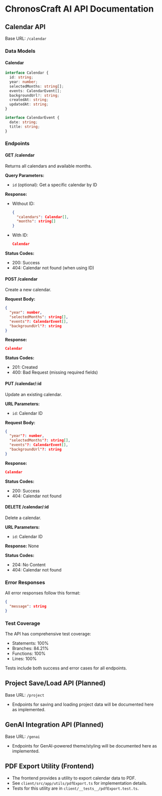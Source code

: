 # ChronosCraft AI API Documentation

## Calendar API

Base URL: `/calendar`

### Data Models

#### Calendar

```typescript
interface Calendar {
  id: string;
  year: number;
  selectedMonths: string[];
  events: CalendarEvent[];
  backgroundUrl?: string;
  createdAt: string;
  updatedAt: string;
}

interface CalendarEvent {
  date: string;
  title: string;
}
```

### Endpoints

#### GET /calendar

Returns all calendars and available months.

**Query Parameters:**

- `id` (optional): Get a specific calendar by ID

**Response:**

- Without ID:
  ```json
  {
    "calendars": Calendar[],
    "months": string[]
  }
  ```
- With ID:
  ```json
  Calendar
  ```

**Status Codes:**

- 200: Success
- 404: Calendar not found (when using ID)

#### POST /calendar

Create a new calendar.

**Request Body:**

```json
{
  "year": number,
  "selectedMonths": string[],
  "events"?: CalendarEvent[],
  "backgroundUrl"?: string
}
```

**Response:**

```json
Calendar
```

**Status Codes:**

- 201: Created
- 400: Bad Request (missing required fields)

#### PUT /calendar/:id

Update an existing calendar.

**URL Parameters:**

- `id`: Calendar ID

**Request Body:**

```json
{
  "year"?: number,
  "selectedMonths"?: string[],
  "events"?: CalendarEvent[],
  "backgroundUrl"?: string
}
```

**Response:**

```json
Calendar
```

**Status Codes:**

- 200: Success
- 404: Calendar not found

#### DELETE /calendar/:id

Delete a calendar.

**URL Parameters:**

- `id`: Calendar ID

**Response:** None

**Status Codes:**

- 204: No Content
- 404: Calendar not found

### Error Responses

All error responses follow this format:

```json
{
  "message": string
}
```

### Test Coverage

The API has comprehensive test coverage:

- Statements: 100%
- Branches: 84.21%
- Functions: 100%
- Lines: 100%

Tests include both success and error cases for all endpoints.

## Project Save/Load API (Planned)

Base URL: `/project`

- Endpoints for saving and loading project data will be documented here as implemented.

## GenAI Integration API (Planned)

Base URL: `/genai`

- Endpoints for GenAI-powered theme/styling will be documented here as implemented.

## PDF Export Utility (Frontend)

- The frontend provides a utility to export calendar data to PDF.
- See `client/src/app/utils/pdfExport.ts` for implementation details.
- Tests for this utility are in `client/__tests__/pdfExport.test.ts`.
